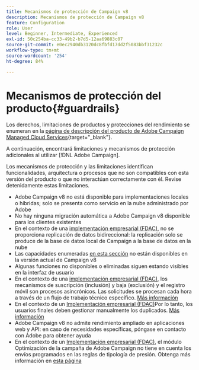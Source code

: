 ```yaml
---
title: Mecanismos de protección de Campaign v8
description: Mecanismos de protección de Campaign v8
feature: Configuration
role: User
level: Beginner, Intermediate, Experienced
exl-id: 50c254ba-cc33-49b2-b7d5-12aa69883c07
source-git-commit: e0ec2940db3120dc8fbfd17dd2f5083bbf31232c
workflow-type: tm+mt
source-wordcount: '254'
ht-degree: 84%

---
```


# Mecanismos de protección del producto{#guardrails}

Los derechos, limitaciones de productos y protecciones del rendimiento se enumeran en la [página de descripción del producto de Adobe Campaign Managed Cloud Services](https://helpx.adobe.com/es/legal/product-descriptions/adobe-campaign-managed-cloud-services.html){target="_blank"}.

A continuación, encontrará limitaciones y mecanismos de protección adicionales al utilizar [!DNL Adobe Campaign].

Los mecanismos de protección y las limitaciones identifican funcionalidades, arquitectura o procesos que no son compatibles con esta versión del producto o que no interactúan correctamente con él. Revise detenidamente estas limitaciones.

* Adobe Campaign v8 no está disponible para implementaciones locales o híbridas; solo se presenta como servicio en la nube administrado por Adobe
* No hay ninguna migración automática a Adobe Campaign v8 disponible para los clientes existentes
* En el contexto de una [implementación empresarial (FDAC)](../architecture/enterprise-deployment.md), no se proporciona replicación de datos bidireccional: la replicación solo se produce de la base de datos local de Campaign a la base de datos en la nube
* Las capacidades enumeradas [en esta sección](v7-to-v8.md#gs-unavailable-features) no están disponibles en la versión actual de Campaign v8
* Algunas funciones no disponibles o eliminadas siguen estando visibles en la interfaz de usuario
* En el contexto de una [implementación empresarial (FDAC)](../architecture/enterprise-deployment.md), los mecanismos de suscripción (inclusión) y baja (exclusión) y el registro móvil son procesos asincrónicos. Las solicitudes se procesan cada hora a través de un flujo de trabajo técnico específico. [Más información](../architecture/replication.md#tech-wf)
* En el contexto de un [Implementación empresarial (FDAC)](../architecture/enterprise-deployment.md)Por lo tanto, los usuarios finales deben gestionar manualmente los duplicados. [Más información](../architecture/keys.md)
* Adobe Campaign v8 no admite rendimiento ampliado en aplicaciones web y API: en caso de necesidades específicas, póngase en contacto con Adobe para obtener ayuda
* En el contexto de un [Implementación empresarial (FDAC)](../architecture/enterprise-deployment.md), el módulo Optimización de la campaña de Adobe Campaign no tiene en cuenta los envíos programados en las reglas de tipología de presión. Obtenga más información en [esta página](../../automation/campaign-opt/pressure-rules.md)